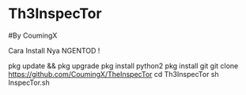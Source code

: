 # Th3InspecTor
#By CoumingX

Cara Install Nya NGENTOD !

pkg update && pkg upgrade
pkg install python2
pkg install git
git clone https://github.com/CoumingX/TheInspecTor
cd Th3InspecTor
sh InspecTor.sh
